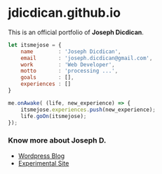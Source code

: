 # jdicdican.github.io

This is an official portfolio of **Joseph Dicdican**.

```js
let itsmejose = {
    name        : 'Joseph Dicdican',
    email       : 'joseph.dicdican@gmail.com',
    work        : 'Web Developer',
    motto       : 'processing ...',
    goals       : [],
    experiences : []
}

me.onAwake( (life, new_experience) => {
    itsmejose.experiences.push(new_experience);
    life.goOn(itsmejose);    
});
```

### Know more about Joseph D.

- [Wordpress Blog](https://itsmejose.wordpress.com/)
- [Experimental Site](http://josephdicdican.byethost33.com)
